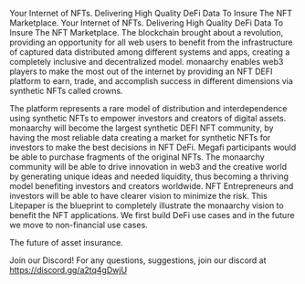 Your Internet of NFTs. Delivering High Quality DeFi Data To Insure The NFT Marketplace.
Your Internet of NFTs. Delivering High Quality DeFi Data To Insure The NFT Marketplace. The blockchain brought about a revolution, providing an opportunity for all web users to benefit from the infrastructure of captured data distributed among different systems and apps, creating a completely inclusive and decentralized model. monaarchy enables web3 players to make the most out of the internet by providing an NFT DEFI platform to earn, trade, and accomplish success in different dimensions via synthetic NFTs called crowns.

The platform represents a rare model of distribution and interdependence using synthetic NFTs to empower investors and creators of digital assets. monaarchy will become the largest synthetic DEFI NFT community, by having the most reliable data creating a market for synthetic NFTs for investors to make the best decisions in NFT DeFi. Megafi participants would be able to purchase fragments of the original NFTs. The monaarchy community will be able to drive innovation in web3 and the creative world by generating unique ideas and needed liquidity, thus becoming a thriving model benefiting investors and creators worldwide. NFT Entrepreneurs and investors will be able to have clearer vision to minimize the risk. This Litepaper is the blueprint to completely illustrate the monaarchy vision to benefit the NFT applications. We first build DeFi use cases and in the future we move to non-financial use cases.

The future of asset insurance.

Join our Discord!
For any questions, suggestions, join our discord at https://discord.gg/a2tq4gDwjU
